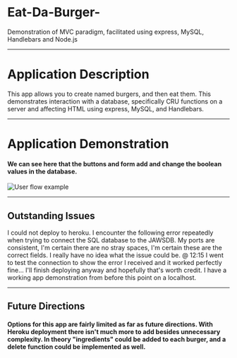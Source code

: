 # Eat-Da-Burger-
Demonstration of MVC paradigm, facilitated using express, MySQL, Handlebars and Node.js

<hr>

<h1>Application Description</h1>
  
  <p> This app allows you to create named burgers, and then eat them. This demonstrates interaction with a database, 
specifically CRU functions on a server and affecting HTML using express, MySQL, and Handlebars.</p>

<hr>

<h1> Application Demonstration </h1>

<h4> We can see here that the buttons and form add and change the boolean values in the database. </h4>

![User flow example](public/assets/img/)

<hr>




<h2>Outstanding Issues</h2>

<p>I could not deploy to heroku. I encounter the following error repeatedly when trying to connect the SQL database to the 
JAWSDB. My ports are consistent, I'm certain there are no stray spaces, I'm certain these are the correct fields. I really 
have no idea what the issue could be. 
@ 12:15
I went to test the connection to show the error I received and it worked perfectly fine... I'll finish deploying anyway and 
hopefully that's worth credit. I have a working app demonstration from before this point on a localhost. </p>

<hr>

<h2> Future Directions </h2>

<h4> Options for this app are fairly limited as far as future directions. With Heroku deployment there isn't much more to add 
  besides unnecessary complexity. In theory "ingredients" could be added to each burger, and a delete function could be 
  implemented as well. </h4>
